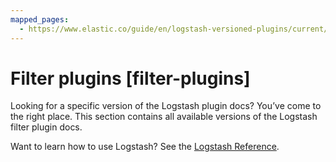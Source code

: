 ```yaml
---
mapped_pages:
  - https://www.elastic.co/guide/en/logstash-versioned-plugins/current/filter-plugins.html
---
```


# Filter plugins [filter-plugins]

Looking for a specific version of the Logstash plugin docs? You’ve come to the right place. This section contains all available versions of the Logstash filter plugin docs.

Want to learn how to use Logstash? See the [Logstash Reference](logstash://reference/index.md).

